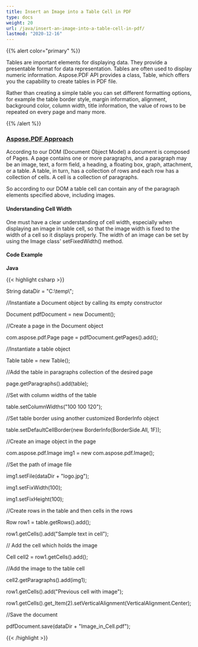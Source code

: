 ```yaml
---
title: Insert an Image into a Table Cell in PDF
type: docs
weight: 20
url: /java/insert-an-image-into-a-table-cell-in-pdf/
lastmod: "2020-12-16"
---
```


{{% alert color="primary" %}} 

Tables are important elements for displaying data. They provide a presentable format for data representation. Tables are often used to display numeric information. Aspose.PDF API provides a class, Table, which offers you the capability to create tables in PDF file.

Rather than creating a simple table you can set different formatting options, for example the table border style, margin information, alignment, background color, column width, title information, the value of rows to be repeated on every page and many more.

{{% /alert %}} 
### <ins>**Aspose.PDF Approach**
According to our DOM (Document Object Model) a document is composed of Pages. A page contains one or more paragraphs, and a paragraph may be an image, text, a form field, a heading, a floating box, graph, attachment, or a table. A table, in turn, has a collection of rows and each row has a collection of cells. A cell is a collection of paragraphs.

So according to our DOM a table cell can contain any of the paragraph elements specified above, including images.
#### **Understanding Cell Width**
One must have a clear understanding of cell width, especially when displaying an image in table cell, so that the image width is fixed to the width of a cell so it displays properly. The width of an image can be set by using the Image class' setFixedWidth() method.


#### **Code Example**
**Java**

{{< highlight csharp >}}

 String dataDir = "C:\\temp\\";

//Instantiate a Document object by calling its empty constructor

Document pdfDocument = new Document();

//Create a page in the Document object

com.aspose.pdf.Page page = pdfDocument.getPages().add();



//Instantiate a table object

Table table = new Table();

//Add the table in paragraphs collection of the desired page

page.getParagraphs().add(table);

//Set with column widths of the table

table.setColumnWidths("100 100 120");



//Set table border using another customized BorderInfo object

table.setDefaultCellBorder(new BorderInfo(BorderSide.All, 1F));



//Create an image object in the page

com.aspose.pdf.Image img1 = new com.aspose.pdf.Image();

//Set the path of image file

img1.setFile(dataDir + "logo.jpg");		

img1.setFixWidth(100);

img1.setFixHeight(100);

//Create rows in the table and then cells in the rows

Row row1 = table.getRows().add();

row1.getCells().add("Sample text in cell");

// Add the cell which holds the image

Cell cell2 = row1.getCells().add();

//Add the image to the table cell

cell2.getParagraphs().add(img1);



row1.getCells().add("Previous cell with image");

row1.getCells().get_Item(2).setVerticalAlignment(VerticalAlignment.Center);



//Save the document 

pdfDocument.save(dataDir + "Image_in_Cell.pdf");     

{{< /highlight >}}

